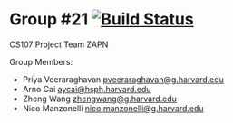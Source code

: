 # Group #21 [![Build Status](https://app.travis-ci.com/cs107-zapn/cs107-FinalProject.svg?token=7wzsVrVWYyJpvzchiqyh&branch=main)](https://app.travis-ci.com/cs107-zapn/cs107-FinalProject)
CS107 Project Team ZAPN

Group Members:
- Priya	Veeraraghavan	pveeraraghavan@g.harvard.edu
- Arno	Cai	aycai@hsph.harvard.edu
- Zheng	Wang	zhengwang@g.harvard.edu
- Nico	Manzonelli	nico.manzonelli@g.harvard.edu
